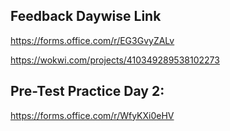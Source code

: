 ## Feedback Daywise Link

https://forms.office.com/r/EG3GvyZALv



https://wokwi.com/projects/410349289538102273


## Pre-Test Practice Day 2:

https://forms.office.com/r/WfyKXi0eHV
